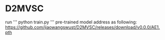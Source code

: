 # D2MVSC
run 
'''
python train.py
'''
pre-trained model address as following:
https://github.com/jiaowangswust/D2MVSC/releases/download/v0.0.0/AE1.pth
